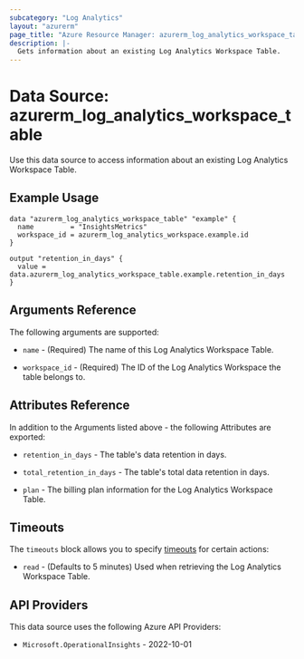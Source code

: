 ```yaml
---
subcategory: "Log Analytics"
layout: "azurerm"
page_title: "Azure Resource Manager: azurerm_log_analytics_workspace_table"
description: |-
  Gets information about an existing Log Analytics Workspace Table.
---
```


# Data Source: azurerm_log_analytics_workspace_table

Use this data source to access information about an existing Log Analytics Workspace Table.

## Example Usage

```hcl
data "azurerm_log_analytics_workspace_table" "example" {
  name         = "InsightsMetrics"
  workspace_id = azurerm_log_analytics_workspace.example.id
}

output "retention_in_days" {
  value = data.azurerm_log_analytics_workspace_table.example.retention_in_days
}
```

## Arguments Reference

The following arguments are supported:

* `name` - (Required) The name of this Log Analytics Workspace Table.

* `workspace_id` - (Required) The ID of the Log Analytics Workspace the table belongs to.

## Attributes Reference

In addition to the Arguments listed above - the following Attributes are exported: 

* `retention_in_days` - The table's data retention in days.

* `total_retention_in_days` - The table's total data retention in days.

* `plan` - The billing plan information for the Log Analytics Workspace Table.

## Timeouts

The `timeouts` block allows you to specify [timeouts](https://developer.hashicorp.com/terraform/language/resources/configure#define-operation-timeouts) for certain actions:

* `read` - (Defaults to 5 minutes) Used when retrieving the Log Analytics Workspace Table.

## API Providers
<!-- This section is generated, changes will be overwritten -->
This data source uses the following Azure API Providers:

* `Microsoft.OperationalInsights` - 2022-10-01
